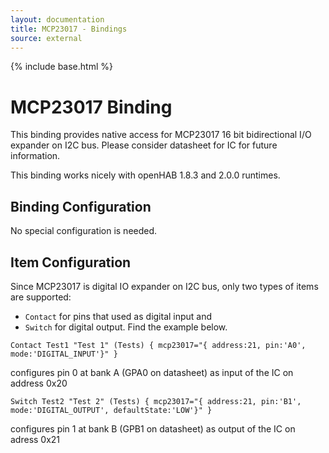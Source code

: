 ```yaml
---
layout: documentation
title: MCP23017 - Bindings
source: external
---
```

<!-- Attention authors: Do not edit directly. Please add your changes to the appropriate source repository -->

{% include base.html %}

# MCP23017 Binding 

This binding provides native access for MCP23017 16 bit bidirectional I/O expander on I2C bus. Please consider datasheet for IC for future information.

This binding works nicely with openHAB 1.8.3 and 2.0.0 runtimes.

## Binding Configuration

No special configuration is needed.

## Item Configuration

Since MCP23017 is digital IO expander on I2C bus, only two types of items are supported:

* `Contact` for pins that used as digital input and 
* `Switch` for digital output. Find the example below.

```
Contact Test1 "Test 1" (Tests) { mcp23017="{ address:21, pin:'A0', mode:'DIGITAL_INPUT'}" }
```

configures pin 0 at bank A (GPA0 on datasheet) as input of the IC on address 0x20

```
Switch Test2 "Test 2" (Tests) { mcp23017="{ address:21, pin:'B1', mode:'DIGITAL_OUTPUT', defaultState:'LOW'}" }
```

configures pin 1 at bank B (GPB1 on datasheet) as output of the IC on adress 0x21